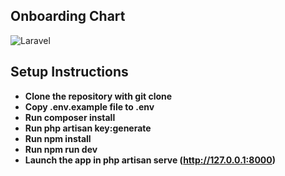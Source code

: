 ## Onboarding Chart

![Laravel](https://user-images.githubusercontent.com/66696942/134375209-49b91a25-b4f1-405f-bb52-d13becaa8dfa.png)


## Setup Instructions

- **Clone the repository with git clone**
- **Copy .env.example file to .env**
- **Run composer install**
- **Run php artisan key:generate**
- **Run npm install**
- **Run npm run dev**
- **Launch the app in php artisan serve (http://127.0.0.1:8000)**

